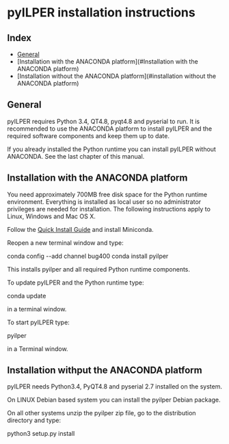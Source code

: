 ﻿pyILPER installation instructions
=================================

Index
-----

* [General](#general)
* [Installation with the ANACONDA platform](#Installation with the ANACONDA platform)
* [Installation without the ANACONDA platform](#installation without the ANACONDA platform)

General
-------
pyILPER requires Python 3.4, QT4.8, pyqt4.8 and pyserial to run. It is
recommended to use the ANACONDA platform to install pyILPER and the required
software components and keep them up to date.

If you already installed the Python runtime you can install pyILPER without
ANACONDA. See the last chapter of this manual.

Installation with the ANACONDA platform
---------------------------------------

You need approximately 700MB free disk space for the Python runtime environment.
Everything is installed as local user so no administrator privileges are
needed for installation. The following instructions apply to Linux, Windows
and Mac OS X.

Follow the [Quick Install Guide](http://http://conda.pydata.org/docs/install/quick.html)
and install Miniconda.

Reopen a new terminal window and type:

conda config --add channel bug400
conda install pyilper

This installs pyilper and all required Python runtime components. 

To update pyILPER and the Python runtime type:

conda update

in a terminal window.

To start pyILPER type:

pyilper

in a Terminal window.

Installation withput the ANACONDA platform
------------------------------------------

pyILPER needs Python3.4, PyQT4.8 and pyserial 2.7 installed on the system.

On LINUX Debian based system you can install the pyilper Debian package.

On all other systems unzip the pyilper zip file, go to the distribution
directory and type:

python3 setup.py install
